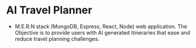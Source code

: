 #   AI Travel Planner
-   M.E.R.N stack (MongoDB, Express, React, Node) web application. The Objective is to provide users with AI generated itineraries that ease and reduce travel planning challenges.  
